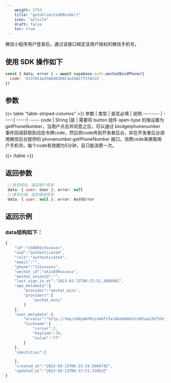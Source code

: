 ```yaml
---
    weight: 2793
    title: "getUnlimitedQRCode()"
    icon: "article"
    draft: false
    toc: true
---
```


微信小程序用户登录后，通过该接口绑定该用户授权的微信手机号。

## 使用 SDK 操作如下

```js
const { data, error } = await supabase.auth.wechatBindPhone({
  code: '013fA51w3S8Ad03D0C3w31WiTT3fA51k',
})
```


## 参数


{{< table "table-striped-columns" >}}
参数   | 类型 | 是否必填 | 说明
-------- | -----| -----| -----
code | String |是 | 需要将 button 组件 open-type 的值设置为 getPhoneNumber，当用户点击并同意之后，可以通过 bindgetphonenumber 事件回调获取到动态令牌code，然后把code传到开发者后台，并在开发者后台调用微信后台提供的 phonenumber.getPhoneNumber 接口，消费code来换取用户手机号。每个code有效期为5分钟，且只能消费一次。

{{< /table >}}

## 返回参数

```js
 //请求成功，返回用户信息
 data: { user: User }; error: null 
 //请求出错，返回错误信息
 data: { user: null }; error: AuthError 

```

## 返回示例

### data结构如下：


  
```js
{
    "id":"e38801c5xxxxxx",
    "aud":"authenticated",
    "role":"authenticated",
    "email":"",
    "phone":"131xxxxxx",
    "wechat_id":"ok1s85Rxxxxxx",
    "wechat_unionid":"",
    "last_sign_in_at":"2023-03-13T08:37:51.308806Z",
    "app_metadata":{
        "provider":"wechat_mini",
        "providers":[
            "wechat_mini"
        ]
    },
    "user_metadata":{
        "arvatar":"http://tmp/z0dymKP81zu04f1fa14be668b52cd87aa12b759cf411.jpeg",
        "nickname":{
            "cursor":2,
            "keyCode":70,
            "value":"ff"
        }
    },
    "identities":[

    ],
    "created_at":"2023-03-13T06:23:34.596074Z",
    "updated_at":"2023-03-13T08:37:51.31062Z"
}

```